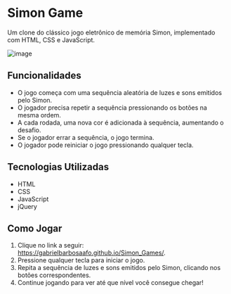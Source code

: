 # Simon Game

Um clone do clássico jogo eletrônico de memória Simon, implementado com HTML, CSS e JavaScript.

![image](https://github.com/GabrielBarbosaAfo/Simon_Games/assets/112981494/dac7c93b-7788-4178-b6c6-1e83c14213e5)


## Funcionalidades

- O jogo começa com uma sequência aleatória de luzes e sons emitidos pelo Simon.
- O jogador precisa repetir a sequência pressionando os botões na mesma ordem.
- A cada rodada, uma nova cor é adicionada à sequência, aumentando o desafio.
- Se o jogador errar a sequência, o jogo termina.
- O jogador pode reiniciar o jogo pressionando qualquer tecla.

## Tecnologias Utilizadas

- HTML
- CSS
- JavaScript
- jQuery

## Como Jogar

1. Clique no link a seguir: https://gabrielbarbosaafo.github.io/Simon_Games/.
2. Pressione qualquer tecla para iniciar o jogo.
3. Repita a sequência de luzes e sons emitidos pelo Simon, clicando nos botões correspondentes.
4. Continue jogando para ver até que nível você consegue chegar!
